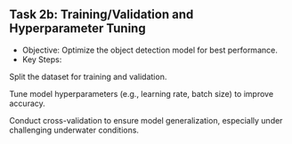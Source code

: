 ## Task 2b: Training/Validation and Hyperparameter Tuning
* Objective: Optimize the object detection model for best performance.
* Key Steps:
  
Split the dataset for training and validation.

Tune model hyperparameters (e.g., learning rate, batch size) to improve accuracy.

Conduct cross-validation to ensure model generalization, especially under challenging underwater conditions.
